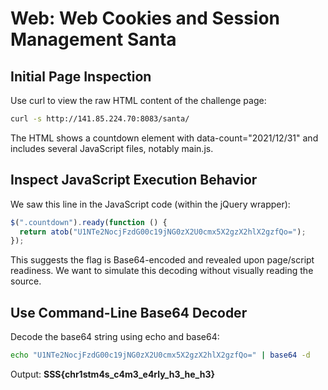 # Web: Web Cookies and Session Management Santa

## Initial Page Inspection

Use curl to view the raw HTML content of the challenge page:

```bash
curl -s http://141.85.224.70:8083/santa/
```

The HTML shows a countdown element with data-count="2021/12/31" and includes several JavaScript files, notably main.js.

## Inspect JavaScript Execution Behavior

We saw this line in the JavaScript code (within the jQuery wrapper):

```js
$(".countdown").ready(function () {
  return atob("U1NTe2NocjFzdG00c19jNG0zX2U0cmx5X2gzX2hlX2gzfQo=");
});
```

This suggests the flag is Base64-encoded and revealed upon page/script readiness. We want to simulate this decoding without visually reading the source.

## Use Command-Line Base64 Decoder

Decode the base64 string using echo and base64:

```bash
echo "U1NTe2NocjFzdG00c19jNG0zX2U0cmx5X2gzX2hlX2gzfQo=" | base64 -d
```

Output: **SSS{chr1stm4s_c4m3_e4rly_h3_he_h3}**
